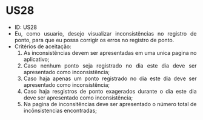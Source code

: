 # US28

<ul>
<li> ID: US28</li>
<li align="justify"> Eu, como usuario, desejo visualizar inconsistências no registro de ponto, para que eu possa corrigir os erros no registro de ponto.</li>
<li align="justify"> Critérios de aceitação:
    <ol>
    <li> As inconsistências devem ser apresentadas em uma unica pagina no aplicativo; </li>
    <li> Caso nenhum ponto seja registrado no dia este dia deve ser apresentado como inconsistência;</li>
    <li> Caso haja apenas um ponto registrado no dia este dia deve ser apresentado como inconsistência;</li>
    <li> Caso haja resgistros de ponto exagerados durante o dia este dia deve ser apresentado como inconsistência;</li>
    <li> Na pagina de inconsitências deve ser apresentado o número total de incônsistencias encontradas;</li>
    </ol>
</ul>